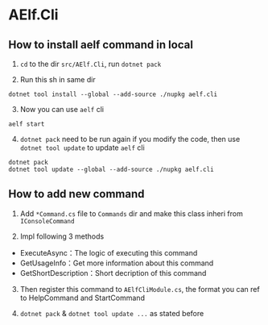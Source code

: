 # AElf.Cli

## How to install aelf command in local

1. `cd` to the dir `src/AElf.Cli`, run `dotnet pack`

2. Run this sh in same dir
```shell
dotnet tool install --global --add-source ./nupkg aelf.cli
```

3. Now you can use `aelf` cli

```shell
aelf start
```

4. `dotnet pack` need to be run again if you modify the code, then use `dotnet tool update` to update `aelf` cli

```shell
dotnet pack
dotnet tool update --global --add-source ./nupkg aelf.cli
```

## How to add new command

1. Add `*Command.cs` file to `Commands` dir and make this class inheri from `IConsoleCommand`

2. Impl following 3 methods
- ExecuteAsync：The logic of executing this command
- GetUsageInfo：Get more information about this command
- GetShortDescription：Short decription of this command

3. Then register this command to `AElfCliModule.cs`, the format you can ref to HelpCommand and StartCommand

4. `dotnet pack` & `dotnet tool update ...` as stated before